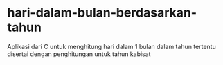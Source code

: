 # hari-dalam-bulan-berdasarkan-tahun
Aplikasi dari C untuk menghitung hari dalam 1 bulan dalam tahun tertentu disertai dengan penghitungan untuk tahun kabisat
